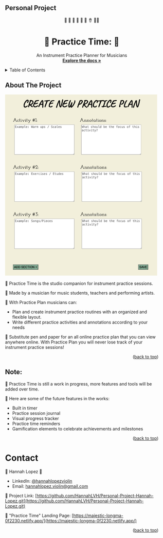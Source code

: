 ## Personal Project
<div id="top"></div>

<!-- PROJECT LOGO -->
<div style="text-align: center;">

🎹 🎻 🎸 🎷 🥁 🎺 🪘 🪈🎤

  <h1 style="text-align: center;"> 🎵 Practice Time: 🎵</h3>

  <p style="text-align: center;">
    An Instrument Practice Planner for Musicians
    <br />
    <a href="https://github.com/HannahLVH/Personal-Project-Hannah-Lopez.git"><strong>Explore the docs »</strong></a>
    <br />
<!--     <a href="https://github.com/othneildrew/Best-README-Template">View Demo</a>
    <br>
    <a href="https://github.com/othneildrew/Best-README-Template/issues">Report Bug</a>
    <br>
    <a href="https://github.com/othneildrew/Best-README-Template/issues">Request Feature</a>
  </p> -->
</div>

<!-- TABLE OF CONTENTS -->
<details>
  <summary>Table of Contents</summary>
  <ol>
    <li>
      <a href="#about-the-project">About The Project</a>
<!--       <ul>
        <li><a href="#built-with">Built With</a></li>
      </ul>
    </li>
    <li>
      <a href="#getting-started">Getting Started</a>
      <ul>
        <li><a href="#prerequisites">Prerequisites</a></li>
        <li><a href="#installation">Installation</a></li>
      </ul>
    </li>
    <li><a href="#usage">Usage</a></li> -->
    <li><a href="#contact">Contact</a></li>
<!--     <li><a href="#acknowledgments">Acknowledgments</a></li> -->
  </ol>
</details>

<!-- ABOUT THE PROJECT -->

## About The Project

<!-- Insert a project screenshot here -->

<img alt="screenshot example of the create plan page on practice plan" src="https://github.com/HannahLVH/Personal-Project-Hannah-Lopez/blob/1acbd921c8e63a4c858514b7c1f57aedc0b967c3/public/images/feature-examples/feature-example-1.png" width="500">

  🎵 Practice Time is the studio companion for instrument practice sessions. 
  
  🎵 Made by a musician for music students, teachers and performing artists. 
  
  🎵 With Practice Plan musicians can:

<ul>
  <li>Plan and create instrument practice routines with an organized and flexible layout.</li>
  <li>Write different practice activities and annotations according to your needs</li>
</ul>

  🎵 Substitute pen and paper for an all online practice plan that you can view anywhere online. With Practice Plan you will never lose track of your instrument practice sessions!

<p style="text-align: right;">(<a href="#top">back to top</a>)</p>

<!-- ### Built With

This section should list any major frameworks/libraries used to bootstrap your project. Leave any add-ons/plugins for the acknowledgements section. Here are a few examples. -->

<!-- Add more if your technologies are not listed -->
<!-- Comment (or remove) the ones you are not using yet -->

<!-- - [React.js](https://reactjs.org/)
- [Bootstrap](https://getbootstrap.com)
- [JQuery](https://jquery.com) -->
  <!-- - [Vue.js](https://vuejs.org/) -->
  <!-- - [Angular](https://angular.io/) -->
  <!-- - [Svelte](https://svelte.dev/) -->

<!-- <p style="text-align: right;">(<a href="#top">back to top</a>)</p> -->

## Note:

   🎵 Practice Time is still a work in progress, more features and tools will be added over time.

   🎵 Here are some of the future features in the works:

<ul>
  <li>Built in timer</li>
  <li>Practice session journal</li>
  <li>Visual progress tracker</li>
  <li>Practice time reminders</li>
  <li>Gamification elements to celebrate achievements and milestones</li>
</ul>

<p style="text-align: right;">(<a href="#top">back to top</a>)</p>

<!-- GETTING STARTED -->

<!-- ## Getting Started

This is an example of how you may give instructions on setting up your project locally. To get a local copy up and running follow these simple example steps.

### Prerequisites

This is an example of how to list things you need to use the software and how to install them.

- npm
  ```sh
  npm install npm@latest -g
  ```

### Installation

_Below is an example of how you can instruct your audience on installing and setting up your app. This template doesn't rely on any external dependencies or services._

1. Get a free API Key at [https://example.com](https://example.com)
2. Clone the repo
   ```sh
   git clone https://github.com/your_username_/Project-Name.git
   ```
3. Install NPM packages
   ```sh
   npm install
   ```
4. Enter your API in `config.js`
   ```js
   const API_KEY = "ENTER YOUR API";
   ```

<p style="text-align: right;">(<a href="#top">back to top</a>)</p>

<!-- USAGE EXAMPLES -->

<!-- ## Usage

Use this space to show useful examples of how a project can be used. Additional screenshots, code examples and demos work well in this space. You may also link to more resources.

_For more examples, please refer to the [Documentation](https://example.com)_

<p style="text-align: right;">(<a href="#top">back to top</a>)</p>

<!-- CONTACT -->

# Contact

🎵 Hannah Lopez 🎻

- LinkedIn: [@hannahlopezviolin](https://www.linkedin.com/in/hannahlopezviolin/)
- Email: hannahlopez.violin@gmail.com

🎵 Project Link: [https://github.com/HannahLVH/Personal-Project-Hannah-Lopez.git](https://github.com/HannahLVH/Personal-Project-Hannah-Lopez.git)

🎵 "Practice Time" Landing Page: [https://majestic-longma-0f2230.netlify.app/](https://majestic-longma-0f2230.netlify.app/)

<p style="text-align: right;">(<a href="#top">back to top</a>)</p>

<!-- ACKNOWLEDGMENTS -->

<!-- ## Acknowledgments

Use this space to list resources you find helpful and would like to give credit to. I've included a few of my favorites to kick things off!

- [Choose an Open Source License](https://choosealicense.com)
- [GitHub Emoji Cheat Sheet](https://www.webpagefx.com/tools/emoji-cheat-sheet)
- [Malven's Flexbox Cheatsheet](https://flexbox.malven.co/)
- [Malven's Grid Cheatsheet](https://grid.malven.co/)
- [Img Shields](https://shields.io)
- [GitHub Pages](https://pages.github.com)
- [Font Awesome](https://fontawesome.com)
- [React Icons](https://react-icons.github.io/react-icons/search)
- [OhMyGit](https://ohmygit.org/)

<p style="text-align: right;">(<a href="#top">back to top</a>)</p>


